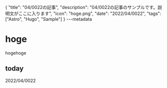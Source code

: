{
  "title": "04/0022の記事",
  "description": "04/0022の記事のサンプルです。説明文がここに入ります",
  "icon": "hoge.png",
  "date": "2022/04/0022",
  "tags": ["Astro", "Hugo", "Sample"]
}
---metadata

# hoge
hogehoge

## today
2022/04/0022